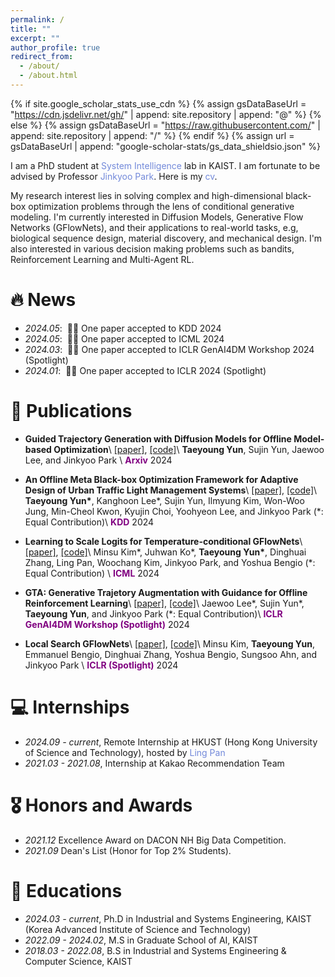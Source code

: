 ```yaml
---
permalink: /
title: ""
excerpt: ""
author_profile: true
redirect_from: 
  - /about/
  - /about.html
---
```


{% if site.google_scholar_stats_use_cdn %}
{% assign gsDataBaseUrl = "https://cdn.jsdelivr.net/gh/" | append: site.repository | append: "@" %}
{% else %}
{% assign gsDataBaseUrl = "https://raw.githubusercontent.com/" | append: site.repository | append: "/" %}
{% endif %}
{% assign url = gsDataBaseUrl | append: "google-scholar-stats/gs_data_shieldsio.json" %}

<span class='anchor' id='about-me'></span>

I am a PhD student at <a href="http://silab.kaist.ac.kr/" style="color: #7289da; text-decoration: none;">System Intelligence</a> lab in KAIST. I am fortunate to be advised by Professor <a href="https://scholar.google.com/citations?user=sH2a0nkAAAAJ&hl=en" style="color: #7289da; text-decoration: none;">Jinkyoo Park</a>. Here is my <a href="https://dbsxodud-11.github.io/assets/cv.pdf" class="link-in-list" style="color: #7289da; text-decoration: none;"> cv</a>.

My research interest lies in solving complex and high-dimensional black-box optimization problems through the lens of conditional generative modeling. I'm currently interested in Diffusion Models, Generative Flow Networks (GFlowNets), and their applications to real-world tasks, e.g, biological sequence design, material discovery, and mechanical design. 
I'm also interested in various decision making problems such as bandits, Reinforcement Learning and Multi-Agent RL.


# 🔥 News
- *2024.05*: &nbsp;🎉🎉 One paper accepted to KDD 2024
- *2024.05*: &nbsp;🎉🎉 One paper accepted to ICML 2024
- *2024.03*: &nbsp;🎉🎉 One paper accepted to ICLR GenAI4DM Workshop 2024 (Spotlight)
- *2024.01*: &nbsp;🎉🎉 One paper accepted to ICLR 2024 (Spotlight)
<!-- - *2022.02*: &nbsp;🎉🎉 Lorem ipsum dolor sit amet, consectetur adipiscing elit. Vivamus ornare aliquet ipsum, ac tempus justo dapibus sit amet.  -->

# 📝 Publications 

- **Guided Trajectory Generation with Diffusion Models for Offline Model-based Optimization**\\
[[paper]](https://arxiv.org/abs/2407.01624),  [[code]](https://github.com/dbsxodud-11/GTG)\\
**Taeyoung Yun**, Sujin Yun, Jaewoo Lee, and Jinkyoo Park \\
<span style="color:purple">**Arxiv**</span> 2024

- **An Offline Meta Black-box Optimization Framework for Adaptive Design of Urban Traffic Light Management Systems**\\
[[paper]](https://arxiv.org/abs/2408.07327),  [[code]](https://github.com/dbsxodud-11/offline_meta_bbo)\\
**Taeyoung Yun\***,  Kanghoon Lee\*, Sujin Yun, Ilmyung Kim, Won-Woo Jung, Min-Cheol Kwon, Kyujin Choi, Yoohyeon Lee, and Jinkyoo Park (\*: Equal Contribution)\\
<span style="color:purple">**KDD**</span> 2024

- **Learning to Scale Logits for Temperature-conditional GFlowNets**\\
[[paper]](https://arxiv.org/abs/2310.02823),  [[code]](https://github.com/dbsxodud-11/logit-gfn)\\
Minsu Kim\*, Juhwan Ko\*, **Taeyoung Yun\***, Dinghuai Zhang, Ling Pan, Woochang Kim, Jinkyoo Park, and Yoshua Bengio (\*: Equal Contribution) \\
<span style="color:purple">**ICML**</span> 2024

- **GTA: Generative Trajetory Augmentation with Guidance for Offline Reinforcement Learning**\\
[[paper]](https://arxiv.org/abs/2405.16907), [[code]](https://github.com/Jaewoopudding/GTA)\\
Jaewoo Lee\*, Sujin Yun\*, **Taeyoung Yun**, and Jinkyoo Park (\*: Equal Contribution)\\
<span style="color:purple">**ICLR GenAI4DM Workshop (Spotlight)**</span> 2024

- **Local Search GFlowNets**\\
[[paper]](https://arxiv.org/abs/2310.02710),  [[code]](https://github.com/dbsxodud-11/ls_gfn)\\
Minsu Kim, **Taeyoung Yun**, Emmanuel Bengio, Dinghuai Zhang, Yoshua Bengio, Sungsoo Ahn, and Jinkyoo Park \\
<span style="color:purple">**ICLR (Spotlight)**</span> 2024

# 💻 Internships
<!-- - *2019.05 - 2020.02*, [Lorem](https://github.com/), China. -->
- *2024.09 - current*, Remote Internship at HKUST (Hong Kong University of Science and Technology), hosted by <a href="https://ling-pan.github.io/" style="color: #7289da; text-decoration: none;">Ling Pan</a>
- *2021.03 - 2021.08*, Internship at Kakao Recommendation Team

# 🎖 Honors and Awards
- *2021.12* Excellence Award on DACON NH Big Data Competition. 
- *2021.09* Dean's List (Honor for Top 2% Students). 

# 📖 Educations
- *2024.03 - current*, Ph.D in Industrial and Systems Engineering, KAIST (Korea Advanced Institute of Science and Technology)
- *2022.09 - 2024.02*, M.S in Graduate School of AI, KAIST
- *2018.03 - 2022.08*, B.S in Industrial and Systems Engineering & Computer Science, KAIST

<!-- # 💬 Invited Talks
- *2021.06*, Lorem ipsum dolor sit amet, consectetur adipiscing elit. Vivamus ornare aliquet ipsum, ac tempus justo dapibus sit amet. 
- *2021.03*, Lorem ipsum dolor sit amet, consectetur adipiscing elit. Vivamus ornare aliquet ipsum, ac tempus justo dapibus sit amet.  \| [\[video\]](https://github.com/) -->
